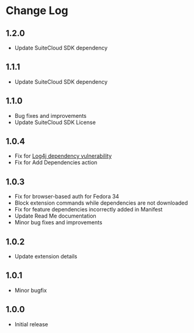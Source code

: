 # Change Log

## 1.2.0

- Update SuiteCloud SDK dependency

## 1.1.1

- Update SuiteCloud SDK dependency

## 1.1.0

- Bug fixes and improvements
- Update SuiteCloud SDK License

## 1.0.4

- Fix for [Log4j dependency vulnerability](https://www.oracle.com/security-alerts/alert-cve-2021-44228.html)
- Fix for Add Dependencies action

## 1.0.3

- Fix for browser-based auth for Fedora 34
- Block extension commands while dependencies are not downloaded
- Fix for feature dependencies incorrectly added in Manifest
- Update Read Me documentation
- Minor bug fixes and improvements

## 1.0.2

- Update extension details

## 1.0.1

- Minor bugfix

## 1.0.0

- Initial release